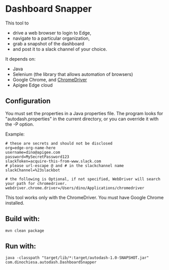 # Dashboard Snapper

This tool to
- drive a web browser to login to Edge,
- navigate to a particular organization,
- grab a snapshot of the dashboard
- and post it to a slack channel of your choice. 

It depends on:

- Java
- Selenium (the library that allows automation of browsers)
- Google Chrome, and [ChromeDriver](https://sites.google.com/a/chromium.org/chromedriver/)
- Apigee Edge cloud


## Configuration

You must set the properties in a Java properties file.
The program looks for "autodash.properties" in the current directory, or you can override it with the -P option.

Example:

```
# these are secrets and should not be disclosed
org=edge-org-name-here
username=dino@apigee.com
password=MySecretPassword123
slackToken=acquire-this-from-www.slack.com
# please url-escape @ and # in the slackchannel name
slackChannel=%23slackbot

# the following is Optional, if not specified, WebDriver will search your path for chromedriver.
webdriver.chrome.driver=/Users/dino/Applications/chromedriver

```

This tool works only with the ChromeDriver.  You must have Google Chrome installed.


## Build with:

```
mvn clean package

```

## Run with:

```
java -classpath "target/lib/*:target/autodash-1.0-SNAPSHOT.jar"  com.dinochiesa.autodash.DashboardSnapper
```



